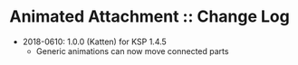 # Animated Attachment :: Change Log

* 2018-0610: 1.0.0 (Katten) for KSP 1.4.5
	+ Generic animations can now move connected parts
